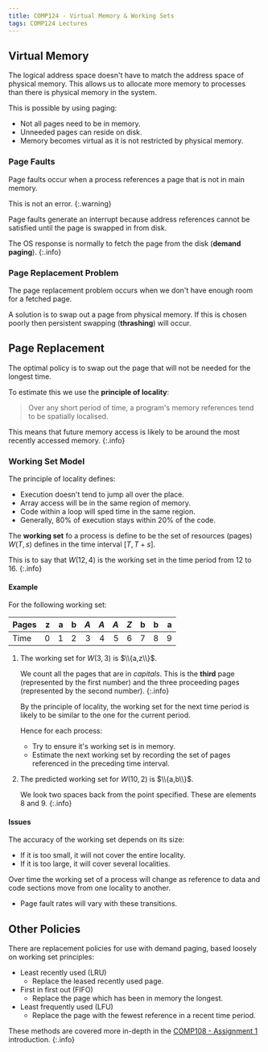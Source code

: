 ```yaml
---
title: COMP124 - Virtual Memory & Working Sets
tags: COMP124 Lectures
---
```

## Virtual Memory
The logical address space doesn't have to match the address space of physical memory. This allows us to allocate more memory to processes than there is physical memory in the system.

This is possible by using paging:

* Not all pages need to be in memory.
* Unneeded pages can reside on disk.
* Memory becomes virtual as it is not restricted by physical memory.

### Page Faults
Page faults occur when a process references a page that is not in main memory.

This is not an error.
{:.warning}

Page faults generate an interrupt because address references cannot be satisfied until the page is swapped in from disk.

The OS response is normally to fetch the page from the disk (**demand paging**).
{:.info}

### Page Replacement Problem
The page replacement problem occurs when we don't have enough room for a fetched page.

A solution is to swap out a page from physical memory. If this is chosen poorly then persistent swapping (**thrashing**) will occur.

## Page Replacement
The optimal policy is to swap out the page that will not be needed for the longest time.

To estimate this we use the **principle of locality**:

> Over any short period of time, a program's memory references tend to be spatially localised.

This means that future memory access is likely to be around the most recently accessed memory.
{:.info}

### Working Set Model
The principle of locality defines:

* Execution doesn't tend to jump all over the place.
* Array access will be in the same region of memory.
* Code within a loop will sped time in the same region.
* Generally, 80% of execution stays within 20% of the code.

The **working set** fo a process is define to be the set of resources (pages) $W(T,s)$ defines in the time interval $[T,T+s]$.

This is to say that $W(12,4)$ is the working set in the time period from 12 to 16.
{:.info}

#### Example
For the following working set:

| Pages | z | a | b | *A* | *A* | *A* | *Z* | b | b | a |
| :-- | --: | --: | --: | --: | --: | --: | --: | --: | --: | --: |
| Time | 0 | 1 | 2 | 3 | 4 | 5 | 6 | 7 | 8 | 9 |

1. The working set for $W(3,3)$ is $\\{a,z\\}$.
	
	We count all the pages that are in *capitals*. This is the **third** page (represented by the first number) and the three proceeding pages (represented by the second number).
	{:.info}

	By the principle of locality, the working set for the next time period is likely to be similar to the one for the current period.

	Hence for each process:

	* Try to ensure it's working set is in memory.
	* Estimate the next working set by recording the set of pages referenced in the preceding time interval.

1. The predicted working set for $W(10,2)$ is $\\{a,b\\}$.
	
	We look two spaces back from the point specified. These are elements 8 and 9.
	{:.info}

#### Issues
The accuracy of the working set depends on its size:

* If it is too small, it will not cover the entire locality.
* If it is too large, it will cover several localities.

Over time the working set of a process will change as reference to data and code sections move from one locality to another.

* Page fault rates will vary with these transitions.

## Other Policies
There are replacement policies for use with demand paging, based loosely on working set principles:

* Least recently used (LRU)
	* Replace the leased recently used page.
* First in first out (FIFO)
	* Replace the page which has been in memory the longest.
* Least frequently used (LFU)
	* Replace the page with the fewest reference in a recent time period.
	
These methods are covered more in-depth in the [COMP108 - Assignment 1]({{site.baseurl}}/comp108/seminars/2021/02/23/1) introduction.
{:.info}
